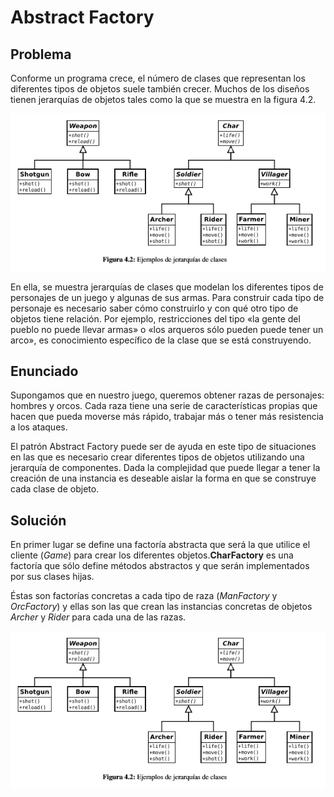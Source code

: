 # Abstract Factory

## Problema
Conforme un programa crece, el número de clases que representan los diferentes tipos de objetos suele también crecer. 
Muchos de los diseños tienen jerarquías de  objetos tales como la que se muestra en la figura 4.2.

![Abstract Factory](imgs/Abstract_Factory_01.png)

En ella, se muestra jerarquías de clases que modelan los diferentes tipos de personajes de un juego y algunas de sus armas. 
Para construir cada tipo de personaje es necesario saber cómo construirlo y con qué otro tipo de objetos tiene relación. 
Por ejemplo, restricciones del tipo «la gente del pueblo no puede llevar armas» o «los arqueros sólo pueden puede tener un arco», 
es conocimiento específico de la clase que se está construyendo. 

## Enunciado 

Supongamos que en nuestro juego, queremos obtener razas de personajes: hombres y orcos. Cada raza tiene una serie de 
características propias que hacen que pueda moverse más rápido, trabajar más o tener más resistencia a los ataques.

El patrón Abstract Factory puede ser de ayuda en este tipo de situaciones en las que es necesario crear diferentes tipos 
de objetos utilizando una jerarquía de componentes. Dada la complejidad que puede llegar a tener la creación de una instancia 
es deseable aislar la forma en que se construye cada clase de objeto.

## Solución

En primer lugar se define una factoría abstracta que será la que utilice el cliente (*Game*) para crear los diferentes
objetos.**CharFactory** es una factoría que sólo define métodos abstractos y que serán implementados por sus clases hijas.

Éstas son factorías concretas a cada tipo de raza (*ManFactory* y *OrcFactory*) y ellas son las que crean las instancias
concretas de objetos *Archer* y *Rider* para cada una de las razas.

![Abstract Factory](imgs/Abstract_Factory_01.png)

